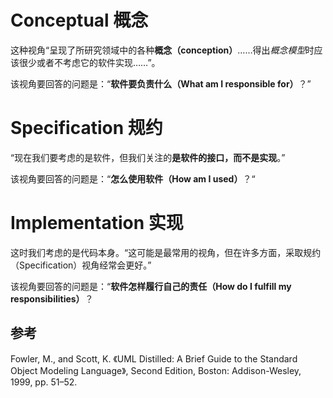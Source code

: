 # Conceptual 概念
这种视角“呈现了所研究领域中的各种**概念（conception）**……得出*概念模型*时应该很少或者不考虑它的软件实现……”。

该视角要回答的问题是：“**软件要负责什么（What am I responsible for）**？”


# Specification 规约
“现在我们要考虑的是软件，但我们关注的**是软件的接口，而不是实现**。”

该视角要回答的问题是：“**怎么使用软件（How am I used）**？“

# Implementation 实现
这时我们考虑的是代码本身。“这可能是最常用的视角，但在许多方面，采取规约（Specification）视角经常会更好。”

该视角要回答的问题是：“**软件怎样履行自己的责任（How do I fulfill my responsibilities）**？


## 参考
Fowler, M., and Scott, K. 《UML Distilled: A Brief Guide to the Standard Object
Modeling Language》, Second Edition, Boston: Addison-Wesley, 1999, pp. 51–52.